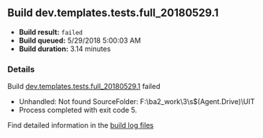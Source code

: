 ## Build dev.templates.tests.full_20180529.1
- **Build result:** `failed`
- **Build queued:** 5/29/2018 5:00:03 AM
- **Build duration:** 3.14 minutes
### Details
Build [dev.templates.tests.full_20180529.1](https://winappstudio.visualstudio.com/web/build.aspx?pcguid=a4ef43be-68ce-4195-a619-079b4d9834c2&builduri=vstfs%3a%2f%2f%2fBuild%2fBuild%2f25761) failed

+ Unhandled: Not found SourceFolder: F:\ba2\_work\3\s\$(Agent.Drive)\UIT
+ Process completed with exit code 5.

Find detailed information in the [build log files](https://uwpctdiags.blob.core.windows.net/buildlogs/dev.templates.tests.full_20180529.1_logs.zip)
